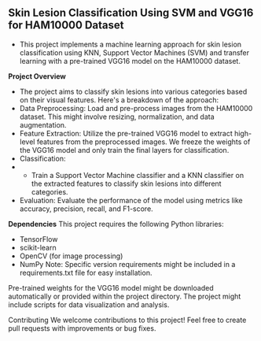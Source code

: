 
## Skin Lesion Classification Using SVM and VGG16 for HAM10000 Dataset
- This project implements a machine learning approach for skin lesion classification using KNN,  Support Vector Machines (SVM) and transfer learning with a pre-trained VGG16 model on the HAM10000 dataset.

**Project Overview**
- The project aims to classify skin lesions into various categories based on their visual features. Here's a breakdown of the approach:
- Data Preprocessing: Load and pre-process images from the HAM10000 dataset. This might involve resizing, normalization, and data augmentation.
- Feature Extraction: Utilize the pre-trained VGG16 model to extract high-level features from the preprocessed images. We freeze the weights of the VGG16 model and only train the final layers for classification.
- Classification:
- - Train a Support Vector Machine classifier and a KNN classifier on the extracted features to classify skin lesions into different categories.
- Evaluation: Evaluate the performance of the model using metrics like accuracy, precision, recall, and F1-score.

**Dependencies**
This project requires the following Python libraries:
- TensorFlow
- scikit-learn
- OpenCV (for image processing)
- NumPy
Note: Specific version requirements might be included in a requirements.txt file for easy installation.


Pre-trained weights for the VGG16 model might be downloaded automatically or provided within the project directory.
The project might include scripts for data visualization and analysis.

Contributing
We welcome contributions to this project! Feel free to create pull requests with improvements or bug fixes.
